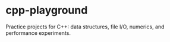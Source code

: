 # cpp-playground
Practice projects for C++: data structures, file I/O, numerics, and performance experiments.
